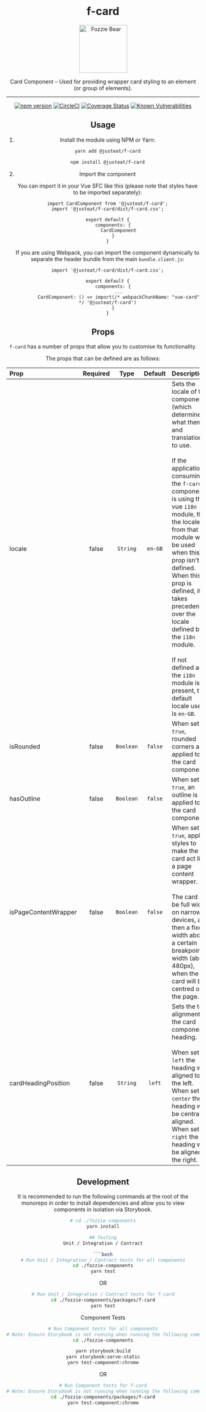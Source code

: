 <div align="center">
<h1>f-card</h1>

<img width="125" alt="Fozzie Bear" src="../../bear.png" />

<p>Card Component – Used for providing wrapper card styling to an element (or group of elements).</p>


---

[![npm version](https://badge.fury.io/js/%40justeat%2Ff-card.svg)](https://badge.fury.io/js/%40justeat%2Ff-card)
[![CircleCI](https://circleci.com/gh/justeat/fozzie-components.svg?style=svg)](https://circleci.com/gh/justeat/workflows/fozzie-components)
[![Coverage Status](https://coveralls.io/repos/github/justeat/f-card/badge.svg)](https://coveralls.io/github/justeat/f-card)
[![Known Vulnerabilities](https://snyk.io/test/github/justeat/f-card/badge.svg?targetFile=package.json)](https://snyk.io/test/github/justeat/f-card?targetFile=package.json)


## Usage

1.  Install the module using NPM or Yarn:

    ```bash
    yarn add @justeat/f-card
    ```

    ```bash
    npm install @justeat/f-card
    ```

2.  Import the component

    You can import it in your Vue SFC like this (please note that styles have to be imported separately):

    ```
    import CardComponent from '@justeat/f-card';
    import '@justeat/f-card/dist/f-card.css';

    export default {
        components: {
            CardComponent
        }
    }
    ```

    If you are using Webpack, you can import the component dynamically to separate the header bundle from the main `bundle.client.js`:

    ```
    import '@justeat/f-card/dist/f-card.css';

    export default {
        components: {
            ...
            CardComponent: () => import(/* webpackChunkName: "vue-card" */ '@justeat/f-card')
        }
    }

    ```

## Props

`f-card` has a number of props that allow you to customise its functionality.

The props that can be defined are as follows:

| Prop                      | Required       | Type          | Default | Description |
| :---                      |     :---:      |     :---:     |  :---:  | :---        |
| locale                    | false          | `String`      | `en-GB` | Sets the locale of the component (which determines what theme and translations to use.<br><br>If the application consuming the `f-card` component is using the vue `i18n` module, then the locale from that module will be used when this prop isn't defined. When this prop is defined, it takes precedence over the locale defined by the `i18n` module.<br><br>If not defined and the `i18n` module isn't present, the default locale used is `en-GB`.|
| isRounded                 | false          | `Boolean`     | `false` | When set to `true`, rounded corners are applied to the card component. |
| hasOutline                | false          | `Boolean`     | `false` | When set to `true`, an outline is applied to the card component.  |
| isPageContentWrapper      | false          | `Boolean`     | `false` | When set to `true`, applies styles to make the card act like a page content wrapper.<br><br>The card will be full width on narrow devices, and then a fixed width above a certain breakpoint width (about 480px), when the card will be centred on the page. |
| cardHeadingPosition      | false          | `String`     | `left` | Sets the text alignment of the card component's heading.<br><br>When set to `left` the heading will aligned to the left.<br>When set to `center` the heading will be centrally aligned.<br>When set to `right` the heading will be aligned to the right. |

## Development
It is recommended to run the following commands at the root of the monorepo in order to install dependencies and allow you to view components in isolation via Storybook.

```bash
# cd ./fozzie-components
yarn install

## Testing
Unit / Integration / Contract

```bash
# Run Unit / Integration / Contract tests for all components
cd ./fozzie-components
yarn test
```

OR

```bash
# Run Unit / Integration / Contract tests for f-card
cd ./fozzie-components/packages/f-card
yarn test
```

Component Tests
```bash
# Run Component tests for all components
# Note: Ensure Storybook is not running when running the following commands
cd ./fozzie-components

yarn storybook:build
yarn storybook:serve-static
yarn test-component:chrome
```

OR

```bash
# Run Component tests for f-card
# Note: Ensure Storybook is not running when running the following commands
cd ./fozzie-components/packages/f-card
yarn test-component:chrome
```

